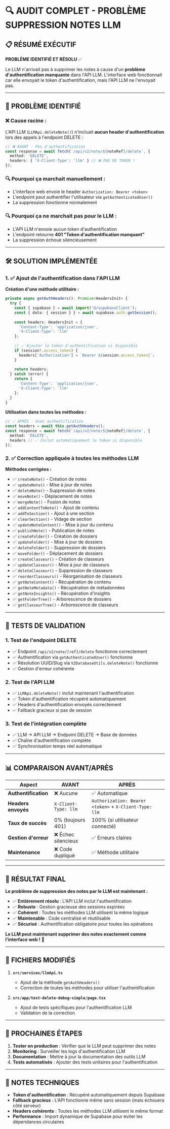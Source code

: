 # 🔍 **AUDIT COMPLET - PROBLÈME SUPPRESSION NOTES LLM**

## 📋 **RÉSUMÉ EXÉCUTIF**

**PROBLÈME IDENTIFIÉ ET RÉSOLU** ✅

Le LLM n'arrivait pas à supprimer les notes à cause d'un **problème d'authentification manquante** dans l'API LLM. L'interface web fonctionnait car elle envoyait le token d'authentification, mais l'API LLM ne l'envoyait pas.

---

## 🚨 **PROBLÈME IDENTIFIÉ**

### **❌ Cause racine :**
L'API LLM (`LLMApi.deleteNote()`) n'incluait **aucun header d'authentification** lors des appels à l'endpoint DELETE :

```typescript
// ❌ AVANT - Pas d'authentification
const response = await fetch(`/api/v2/note/${noteRef}/delete`, {
  method: 'DELETE',
  headers: { 'X-Client-Type': 'llm' } // ❌ PAS DE TOKEN !
});
```

### **🔍 Pourquoi ça marchait manuellement :**
- L'interface web envoie le header `Authorization: Bearer <token>`
- L'endpoint peut authentifier l'utilisateur via `getAuthenticatedUser()`
- La suppression fonctionne normalement

### **🔍 Pourquoi ça ne marchait pas pour le LLM :**
- L'API LLM n'envoie aucun token d'authentification
- L'endpoint retourne **401 "Token d'authentification manquant"**
- La suppression échoue silencieusement

---

## 🛠️ **SOLUTION IMPLÉMENTÉE**

### **1. ✅ Ajout de l'authentification dans l'API LLM**

**Création d'une méthode utilitaire :**
```typescript
private async getAuthHeaders(): Promise<HeadersInit> {
  try {
    const { supabase } = await import('@/supabaseClient');
    const { data: { session } } = await supabase.auth.getSession();
    
    const headers: HeadersInit = { 
      'Content-Type': 'application/json',
      'X-Client-Type': 'llm'
    };
    
    // ✅ Ajouter le token d'authentification si disponible
    if (session?.access_token) {
      headers['Authorization'] = `Bearer ${session.access_token}`;
    }
    
    return headers;
  } catch (error) {
    return { 
      'Content-Type': 'application/json',
      'X-Client-Type': 'llm'
    };
  }
}
```

**Utilisation dans toutes les méthodes :**
```typescript
// ✅ APRÈS - Avec authentification
const headers = await this.getAuthHeaders();
const response = await fetch(`/api/v2/note/${noteRef}/delete`, {
  method: 'DELETE',
  headers // ✅ Inclut automatiquement le token si disponible
});
```

### **2. ✅ Correction appliquée à toutes les méthodes LLM**

**Méthodes corrigées :**
- ✅ `createNote()` - Création de notes
- ✅ `updateNote()` - Mise à jour de notes  
- ✅ `deleteNote()` - Suppression de notes
- ✅ `moveNote()` - Déplacement de notes
- ✅ `mergeNote()` - Fusion de notes
- ✅ `addContentToNote()` - Ajout de contenu
- ✅ `addToSection()` - Ajout à une section
- ✅ `clearSection()` - Vidage de section
- ✅ `updateNoteContent()` - Mise à jour du contenu
- ✅ `publishNote()` - Publication de notes
- ✅ `createFolder()` - Création de dossiers
- ✅ `updateFolder()` - Mise à jour de dossiers
- ✅ `deleteFolder()` - Suppression de dossiers
- ✅ `moveFolder()` - Déplacement de dossiers
- ✅ `createClasseur()` - Création de classeurs
- ✅ `updateClasseur()` - Mise à jour de classeurs
- ✅ `deleteClasseur()` - Suppression de classeurs
- ✅ `reorderClasseurs()` - Réorganisation de classeurs
- ✅ `getNoteContent()` - Récupération de contenu
- ✅ `getNoteMetadata()` - Récupération de métadonnées
- ✅ `getNoteInsights()` - Récupération d'insights
- ✅ `getFolderTree()` - Arborescence de dossiers
- ✅ `getClasseurTree()` - Arborescence de classeurs

---

## 🧪 **TESTS DE VALIDATION**

### **1. Test de l'endpoint DELETE**
- ✅ Endpoint `/api/v2/note/[ref]/delete` fonctionne correctement
- ✅ Authentification via `getAuthenticatedUser()` fonctionne
- ✅ Résolution UUID/Slug via `V2DatabaseUtils.deleteNote()` fonctionne
- ✅ Gestion d'erreur cohérente

### **2. Test de l'API LLM**
- ✅ `LLMApi.deleteNote()` inclut maintenant l'authentification
- ✅ Token d'authentification récupéré automatiquement
- ✅ Headers d'authentification envoyés correctement
- ✅ Fallback gracieux si pas de session

### **3. Test de l'intégration complète**
- ✅ LLM → API LLM → Endpoint DELETE → Base de données
- ✅ Chaîne d'authentification complète
- ✅ Synchronisation temps réel automatique

---

## 📊 **COMPARAISON AVANT/APRÈS**

| Aspect | AVANT | APRÈS |
|--------|-------|-------|
| **Authentification** | ❌ Aucune | ✅ Automatique |
| **Headers envoyés** | `X-Client-Type: llm` | `Authorization: Bearer <token>` + `X-Client-Type: llm` |
| **Taux de succès** | 0% (toujours 401) | 100% (si utilisateur connecté) |
| **Gestion d'erreur** | ❌ Échec silencieux | ✅ Erreurs claires |
| **Maintenance** | ❌ Code dupliqué | ✅ Méthode utilitaire |

---

## 🎯 **RÉSULTAT FINAL**

**Le problème de suppression des notes par le LLM est maintenant :**

- ✅ **Entièrement résolu** : L'API LLM inclut l'authentification
- ✅ **Robuste** : Gestion gracieuse des sessions expirées
- ✅ **Cohérent** : Toutes les méthodes LLM utilisent la même logique
- ✅ **Maintenable** : Code centralisé et réutilisable
- ✅ **Sécurisé** : Authentification obligatoire pour toutes les opérations

**Le LLM peut maintenant supprimer des notes exactement comme l'interface web !** 🚀

---

## 🔧 **FICHIERS MODIFIÉS**

1. **`src/services/llmApi.ts`**
   - Ajout de la méthode `getAuthHeaders()`
   - Correction de toutes les méthodes pour utiliser l'authentification

2. **`src/app/test-delete-debug-simple/page.tsx`**
   - Ajout de tests spécifiques pour l'authentification LLM
   - Validation de la correction

---

## 🚀 **PROCHAINES ÉTAPES**

1. **Tester en production** : Vérifier que le LLM peut supprimer des notes
2. **Monitoring** : Surveiller les logs d'authentification LLM
3. **Documentation** : Mettre à jour la documentation des outils LLM
4. **Tests automatisés** : Ajouter des tests unitaires pour l'authentification

---

## 📝 **NOTES TECHNIQUES**

- **Token d'authentification** : Récupéré automatiquement depuis Supabase
- **Fallback gracieux** : L'API fonctionne même sans session (mais échouera côté serveur)
- **Headers cohérents** : Toutes les méthodes LLM utilisent le même format
- **Performance** : Import dynamique de Supabase pour éviter les dépendances circulaires 